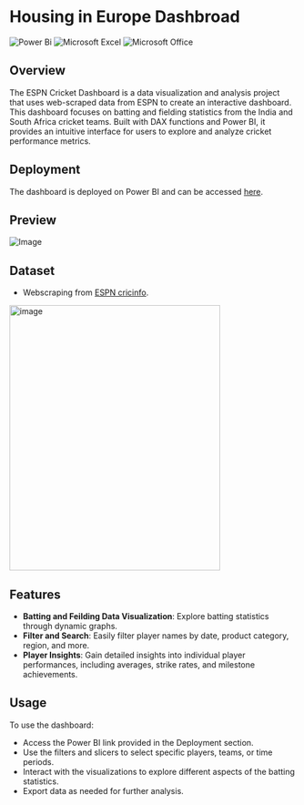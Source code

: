 # Housing in Europe Dashbroad

![Power Bi](https://img.shields.io/badge/power_bi-F2C811?style=for-the-badge&logo=powerbi&logoColor=black)
![Microsoft Excel](https://img.shields.io/badge/Microsoft_Excel-217346?style=for-the-badge&logo=microsoft-excel&logoColor=white)
![Microsoft Office](https://img.shields.io/badge/Microsoft_Office-D83B01?style=for-the-badge&logo=microsoft-office&logoColor=white)

## Overview

The ESPN Cricket Dashboard is a data visualization and analysis project that uses web-scraped data from ESPN to create an interactive dashboard. This dashboard focuses on batting and fielding statistics from the India and South Africa cricket teams. Built with DAX functions and Power BI, it provides an intuitive interface for users to explore and analyze cricket performance metrics.

## Deployment

The dashboard is deployed on Power BI and can be accessed [here](https://app.powerbi.com/links/c5dQtEafKS?ctid=d6b133e3-eec7-4dbd-93ff-cb50b1d6dad2&pbi_source=linkShare&bookmarkGuid=942874be-11b1-4e31-8527-124a62ad7f48).

## Preview

![Image](https://github.com/user-attachments/assets/1dc6d4e8-53df-44d9-866b-f1e1caf038f4)

## Dataset
- Webscraping from [ESPN cricinfo](https://stats.espncricinfo.com/ci/engine/stats/index.html?class=1;home_or_away=1;opposition=3;team=6;template=results;type=batting).

<img width="370" height="466" alt="image" src="https://github.com/user-attachments/assets/7486ee75-9e37-4906-857f-4ff8094d7210" />

## Features

- **Batting and Feilding Data Visualization**: Explore batting statistics through dynamic graphs.
- **Filter and Search**: Easily filter player names by date, product category, region, and more.
- **Player Insights**: Gain detailed insights into individual player performances, including averages, strike rates, and milestone achievements.

## Usage
To use the dashboard:
- Access the Power BI link provided in the Deployment section.
- Use the filters and slicers to select specific players, teams, or time periods.
- Interact with the visualizations to explore different aspects of the batting statistics.
- Export data as needed for further analysis.
